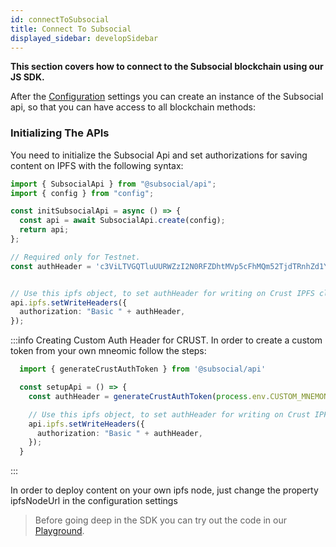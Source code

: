 ```yaml
---
id: connectToSubsocial
title: Connect To Subsocial
displayed_sidebar: developSidebar
---
```


<head>
  <title>Connecting to Subsocial Blockchain | SDK Guide</title>
</head>

**This section covers how to connect to the Subsocial blockchain using our JS SDK.**

After the [Configuration](/docs/develop/sdk/configuration) settings you can create an instance of the Subsocial api, so that you can have access to all blockchain methods:

### Initializing The APIs

You need to initialize the Subsocial Api and set authorizations for saving content on IPFS with the following syntax:

```typescript
import { SubsocialApi } from "@subsocial/api";
import { config } from "config";

const initSubsocialApi = async () => {
  const api = await SubsocialApi.create(config);
  return api;
};

// Required only for Testnet.
const authHeader = 'c3ViLTVGQTluUURWZzI2N0RFZDhtMVp5cFhMQm52TjdTRnhZd1Y3bmRxU1lHaU45VFRwdToweDEwMmQ3ZmJhYWQwZGUwNzFjNDFmM2NjYzQzYmQ0NzIxNzFkZGFiYWM0MzEzZTc5YTY3ZWExOWM0OWFlNjgyZjY0YWUxMmRlY2YyNzhjNTEwZGY4YzZjZTZhYzdlZTEwNzY2N2YzYTBjZjM5OGUxN2VhMzAyMmRkNmEyYjc1OTBi';


// Use this ipfs object, to set authHeader for writing on Crust IPFS cluster.
api.ipfs.setWriteHeaders({
  authorization: "Basic " + authHeader,
});
```

:::info Creating Custom Auth Header for CRUST. 
In order to create a custom token from your own mneomic follow the steps:

```ts
  import { generateCrustAuthToken } from '@subsocial/api'

  const setupApi = () => {
    const authHeader = generateCrustAuthToken(process.env.CUSTOM_MNEMONIC)

    // Use this ipfs object, to set authHeader for writing on Crust IPFS cluster.
    api.ipfs.setWriteHeaders({
      authorization: "Basic " + authHeader,
    });
  }
```
:::

In order to deploy content on your own ipfs node, just change the property ipfsNodeUrl in the configuration settings

> Before going deep in the SDK you can try out the code in our [Playground](https://play.subsocial.network).
